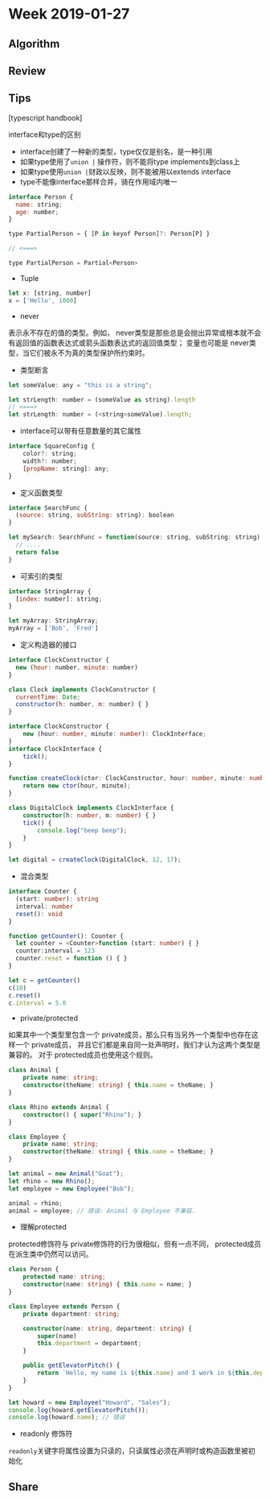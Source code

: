 # Week 2019-01-27

## Algorithm

## Review

## Tips

[typescript handbook]

interface和type的区别

- interface创建了一种新的类型，type仅仅是别名，是一种引用
- 如果type使用了`union |` 操作符，则不能将type implements到class上
- 如果type使用`union |`财政以反映，则不能被用以extends interface
- type不能像interface那样合并，骑在作用域内唯一

```js
interface Person {
  name: string;
  age: number;
}

type PartialPerson = { [P in keyof Person]?: Person[P] }

// <===>

type PartialPerson = Partial<Person>
```

- Tuple

```js
let x: [string, number]
x = ['Hello', 1000]
```

- never

表示永不存在的值的类型。例如， never类型是那些总是会抛出异常或根本就不会有返回值的函数表达式或箭头函数表达式的返回值类型； 变量也可能是 never类型，当它们被永不为真的类型保护所约束时。

- 类型断言

```js
let someValue: any = "this is a string";

let strLength: number = (someValue as string).length
// <===>
let strLength: number = (<string>someValue).length;
```

- interface可以带有任意数量的其它属性

```js
interface SquareConfig {
    color?: string;
    width?: number;
    [propName: string]: any;
}
```

- 定义函数类型

```js
interface SearchFunc {
  (source: string, subString: string): boolean
}

let mySearch: SearchFunc = function(source: string, subString: string) {
  // ....
  return false
}
```

- 可索引的类型

```js
interface StringArray {
  [index: number]: string;
}

let myArray: StringArray;
myArray = ['Bob', 'Fred']
```

- 定义构造器的接口

```js
interface ClockConstructor {
  new (hour: number, minute: number)
}

class Clock implements ClockConstructor {
  currentTime: Date;
  constructor(h: number, m: number) { }
}
```

```ts
interface ClockConstructor {
    new (hour: number, minute: number): ClockInterface;
}
interface ClockInterface {
    tick();
}

function createClock(ctor: ClockConstructor, hour: number, minute: number): ClockInterface {
    return new ctor(hour, minute);
}

class DigitalClock implements ClockInterface {
    constructor(h: number, m: number) { }
    tick() {
        console.log("beep beep");
    }
}

let digital = createClock(DigitalClock, 12, 17);
```

- 混合类型

```ts
interface Counter {
  (start: number): string
  interval: number
  reset(): void
}

function getCounter(): Counter {
  let counter = <Counter>function (start: number) { }
  counter:interval = 123
  counter.reset = function () { }
}

let c = getCounter()
c(10)
c.reset()
c.interval = 5.0
```

- private/protected

如果其中一个类型里包含一个 private成员，那么只有当另外一个类型中也存在这样一个 private成员， 并且它们都是来自同一处声明时，我们才认为这两个类型是兼容的。 对于 protected成员也使用这个规则。

```ts
class Animal {
    private name: string;
    constructor(theName: string) { this.name = theName; }
}

class Rhino extends Animal {
    constructor() { super("Rhino"); }
}

class Employee {
    private name: string;
    constructor(theName: string) { this.name = theName; }
}

let animal = new Animal("Goat");
let rhino = new Rhino();
let employee = new Employee("Bob");

animal = rhino;
animal = employee; // 错误: Animal 与 Employee 不兼容.
```

- 理解protected

protected修饰符与 private修饰符的行为很相似，但有一点不同， protected成员在派生类中仍然可以访问。

```ts
class Person {
    protected name: string;
    constructor(name: string) { this.name = name; }
}

class Employee extends Person {
    private department: string;

    constructor(name: string, department: string) {
        super(name)
        this.department = department;
    }

    public getElevatorPitch() {
        return `Hello, my name is ${this.name} and I work in ${this.department}.`;
    }
}

let howard = new Employee("Howard", "Sales");
console.log(howard.getElevatorPitch());
console.log(howard.name); // 错误
```

- readonly 修饰符

`readonly`关键字将属性设置为只读的，只读属性必须在声明时或构造函数里被初始化

## Share